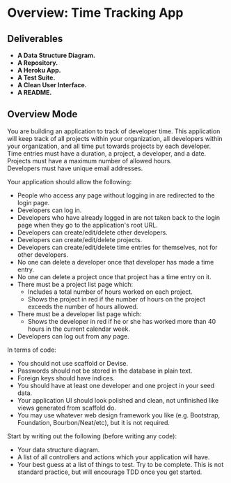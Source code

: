 # Overview: Time Tracking App

## Deliverables

* **A Data Structure Diagram.**
* **A Repository.**
* **A Heroku App.**
* **A Test Suite.**
* **A Clean User Interface.**
* **A README.**

## Overview Mode

You are building an application to track of developer time.  This application will keep track of all projects within your organization, all developers within your organization, and all time put towards projects by each developer.  
Time entries must have a duration, a project, a developer, and a date.  
Projects must have a maximum number of allowed hours.  
Developers must have unique email addresses.

Your application should allow the following:

* People who access any page without logging in are redirected to the login page.
* Developers can log in.
* Developers who have already logged in are not taken back to the login page when they go to the application's root URL.
* Developers can create/edit/delete other developers.
* Developers can create/edit/delete projects.
* Developers can create/edit/delete time entries for themselves, not for other developers.
* No one can delete a developer once that developer has made a time entry.
* No one can delete a project once that project has a time entry on it.
* There must be a project list page which:
  * Includes a total number of hours worked on each project.
  * Shows the project in red if the number of hours on the project exceeds the number of hours allowed.
* There must be a developer list page which:
  * Shows the developer in red if he or she has worked more than 40 hours in the current calendar week.
* Developers can log out from any page.

In terms of code:

* You should not use scaffold or Devise.
* Passwords should not be stored in the database in plain text.
* Foreign keys should have indices.
* You should have at least one developer and one project in your seed data.
* Your application UI should look polished and clean, not unfinished like views generated from scaffold do.
* You may use whatever web design framework you like (e.g. Bootstrap, Foundation, Bourbon/Neat/etc), but it is not required.

Start by writing out the following (before writing any code):

* Your data structure diagram.
* A list of all controllers and actions which your application will have.
* Your best guess at a list of things to test.  Try to be complete.  This is not standard practice, but will encourage TDD once you get started.
